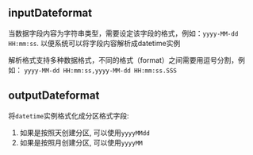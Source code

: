 ## inputDateformat
当数据字段内容为字符串类型，需要设定该字段的格式，例如：`yyyy-MM-dd HH:mm:ss`. 以便系统可以将字段内容解析成datetime实例

解析格式支持多种数据格式，不同的格式（format）之间需要用逗号分割，例如： `yyyy-MM-dd HH:mm:ss,yyyy-MM-dd HH:mm:ss.SSS`

## outputDateformat

将`datetime`实例格式化成分区格式字段:

1. 如果是按照天创建分区, 可以使用`yyyyMMdd`
2. 如果是按照月创建分区, 可以使用`yyyyMM`


